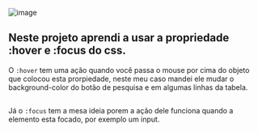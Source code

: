 ![image](https://github.com/Alexandre-Konrath/primeira-tabela/assets/160286787/0bc57e4c-c968-4631-acf4-80dfdfca0e2f)  

## Neste projeto aprendi a usar a propriedade :hover e :focus do css. 

O `:hover` tem uma ação quando você passa o mouse por cima do objeto que colocou esta prorpiedade, neste meu caso mandei ele mudar o background-color do botão de pesquisa e em algumas linhas da tabela.  
## 
Já o `:focus` tem a mesa ideia porem a ação dele funciona quando a elemento esta focado, por exemplo um input.
